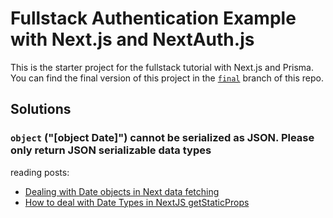 # Fullstack Authentication Example with Next.js and NextAuth.js

This is the starter project for the fullstack tutorial with Next.js and Prisma. You can find the final version of this project in the [`final`](https://github.com/prisma/blogr-nextjs-prisma/tree/final) branch of this repo.


## Solutions 

### `object` ("[object Date]") cannot be serialized as JSON. Please only return JSON serializable data types

reading posts:

- [Dealing with Date objects in Next data fetching](https://jamesperkins.dev/post/next-date-type-data-fetching/)
- [How to deal with Date Types in NextJS getStaticProps](https://codegregg.com/tinywins/2021/nextjs-date-type-static-props/)
